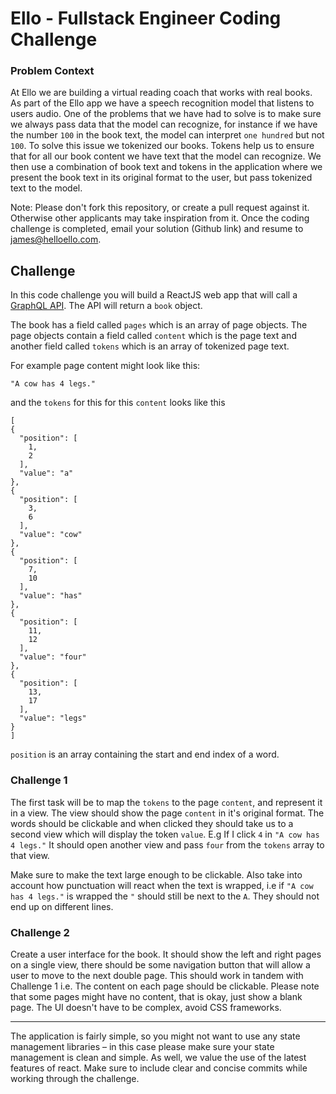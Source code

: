 # Ello - Fullstack Engineer Coding Challenge

### Problem Context

At Ello we are building a virtual reading coach that works with real books. As part of the Ello app we have a speech recognition model that listens to users audio. One of the problems that we have had to solve is to make sure we always pass data that the model can recognize, for instance if we have the number `100` in the book text, the model can interpret `one hundred` but not `100`. To solve this issue we tokenized our books. Tokens help us to ensure that for all our book content we have text that the model can recognize. We then use a combination of book text and tokens in the application where we present the book text in its original format to the user, but pass tokenized text to the model.

Note: Please don't fork this repository, or create a pull request against it. Otherwise other applicants may take inspiration from it. Once the coding challenge is completed, email your solution (Github link) and resume to [james@helloello.com](mailto:james@helloello.com).

## Challenge

In this code challenge you will build a ReactJS web app that will call a [GraphQL API](https://fullstack-engineer-test-n4ouilzfna-uc.a.run.app/graphql). The API will return a `book` object.

The book has a field called `pages` which is an array of page objects. The page objects contain a field called `content` which is the page text and another field called `tokens` which is an array of tokenized page text.

For example page content might look like this:

```
"A cow has 4 legs."
```

and the `tokens` for this for this `content` looks like this

```
[
{
  "position": [
    1,
    2
  ],
  "value": "a"
},
{
  "position": [
    3,
    6
  ],
  "value": "cow"
},
{
  "position": [
    7,
    10
  ],
  "value": "has"
},
{
  "position": [
    11,
    12
  ],
  "value": "four"
},
{
  "position": [
    13,
    17
  ],
  "value": "legs"
}
]
```

`position` is an array containing the start and end index of a word.

### Challenge 1

The first task will be to map the `tokens` to the page `content`, and represent it in a view. The view should show the page `content` in it's original format. The words should be clickable and when clicked they should take us to a second view which will display the token `value`. E.g If I click `4` in `"A cow has 4 legs."` It should open another view and pass `four` from the `tokens` array to that view.

Make sure to make the text large enough to be clickable. Also take into account how punctuation will react when the text is wrapped, i.e if `"A cow has 4 legs."` is wrapped the `"` should still be next to the `A`. They should not end up on different lines.

### Challenge 2

Create a user interface for the book. It should show the left and right pages on a single view, there should be some navigation button that will allow a user to move to the next double page. This should work in tandem with Challenge 1 i.e. The content on each page should be clickable. Please note that some pages might have no content, that is okay, just show a blank page. The UI doesn't have to be complex, avoid CSS frameworks.

___

The application is fairly simple, so you might not want to use any state management libraries – in this case please make sure your state management is clean and simple. As well, we value the use of the latest features of react. Make sure to include clear and concise commits while working through the challenge.

